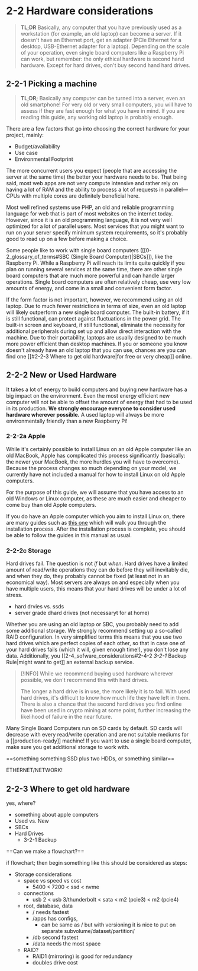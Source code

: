 # 2-2 Hardware considerations

> **TL;DR**
> Basically, any computer that you have previously used as a workstation (for example, an old laptop) can become a server. If it doesn't have an Ethernet port, get an adapter (PCIe Ethernet for a desktop, USB-Ethernet adapter for a laptop). Depending on the scale of your operation, even single board computers like a Raspberry Pi can work, but remember: the only ethical hardware is second hand hardware. Except for hard drives, don't buy second hand hard drives.

## 2-2-1 Picking a machine

> **TL;DR;**
> Basically any computer can be turned into a server, even an old smartphone! For very old or very small computers, you will have to assess if they are fast enough for what you have in mind. If you are reading this guide, any working old laptop is probably enough.

There are a few factors that go into choosing the correct hardware for your project, mainly:

- Budget/availability
- Use case
- Environmental Footprint

The more concurrent users you expect (people that are accessing the server at the same time) the better your hardware needs to be. That being said, most web apps are not very compute intensive and rather rely on having a lot of RAM and the ability to process a lot of requests in parallel—CPUs with multiple cores are definitely beneficial here.

Most well refined systems use PHP, an old and reliable programming language for web that is part of most websites on the internet today. However, since it is an old programming language, it is not very well optimized for a lot of parallel users. Most services that you might want to run on your server specify minimum system requirements, so it's probably good to read up on a few before making a choice.

Some people like to work with single board computers ([[0-2_glossary_of_terms#SBC (Single Board Computer)|SBCs]]), like the Raspberry Pi. While a Raspberry Pi will reach its limits quite quickly if you plan on running several services at the same time, there are other single board computers that are much more powerful and can handle larger operations. Single board computers are often relatively cheap, use very low amounts of energy, and come in a small and convenient form factor.

If the form factor is not important, however, we recommend using an old laptop. Due to much fewer restrictions in terms of size, even an old laptop will likely outperform a new single board computer. The built-in battery, if it is still functional, can protect against fluctuations in the power grid. The built-in screen and keyboard, if still functional, eliminate the necessity for additional peripherals during set up and allow direct interaction with the machine. Due to their portability, laptops are usually designed to be much more power efficient than desktop machines. If you or someone you know doesn't already have an old laptop that you can use, chances are you can find one [[#2-2-3 Where to get old hardware|for free or very cheap]] online.

## 2-2-2 New or Used Hardware

It takes a lot of energy to build computers and buying new hardware has a big impact on the environment. Even the most energy efficient new computer will not be able to offset the amount of energy that had to be used in its production. **We strongly encourage everyone to consider used hardware wherever possible.** A used laptop will always be more environmentally friendly than a new Raspberry Pi!

### 2-2-2a Apple

While it's certainly possible to install Linux on an old Apple computer like an old MacBook, Apple has complicated this process significantly (basically: the newer your MacBook, the more hurdles you will have to overcome). Because the process changes so much depending on your model, we currently have not included a manual for how to install Linux on old Apple computers. 

For the purpose of this guide, we will assume that you have access to an old Windows or Linux computer, as these are much easier and cheaper to come buy than old Apple computers.

If you do have an Apple computer which you aim to install Linux on, there are many guides such as [this one](https://linuxnewbieguide.org/how-to-install-linux-on-a-macintosh-computer/) which will walk you through the installation process. After the installation process is complete, you should be able to follow the guides in this manual as usual.

### 2-2-2c Storage


Hard drives fail. The question is not *if* but *when*. Hard drives have a limited amount of read/write operations they can do before they will inevitably die, and when they do, they probably cannot be fixed (at least not in an economical way). Most servers are always on and especially when you have multiple users, this means that your hard drives will be under a lot of stress. 

- hard drvies vs. ssds
- server grade dhard drives (not necessaryt for at home)





Whether you are using an old laptop or SBC, you probably need to add some additional storage. We strongly recommend setting up a so-called RAID configuration. In very simplified terms this means that you use two hard drives which are perfect copies of each other, so that in case one of your hard drives fails (which it will, given enough time!), you don't lose any data. Additionally, you [[2-4_sofware_considerations#2-4-2 *3-2-1* Backup Rule|might want to get]] an external backup service.

> [!INFO]
> While we recommend buying used hardware wherever possible, we don't recommend this with hard drives. 
> 
> The longer a hard drive is in use, the more likely it is to fail. With used hard drives, it's difficult to know how much life they have left in them. There is also a chance that the second hard drives you find online have been used in crypto mining at some point, further increasing the likelihood of failure in the near future.

Many Single Board Computers run on SD cards by default. SD cards will decrease with every read/write operation and are not suitable mediums for a [[production-ready]] machine! If you want to use a single board computer, make sure you get additional storage to work with.

==something something SSD plus two HDDs, or something similar==





ETHERNET/NETWORK!




## 2-2-3 Where to get old hardware
yes, where?


- something about apple computers
- Used vs. New
- SBCs
- Hard Drives
	- 3-2-1 Backup

==Can we make a flowchart?==

if flowchart; then begin something like this should be considered as steps:
- Storage considerations
	- space vs speed vs cost
		- 5400 < 7200 < ssd < nvme
	- connections
		- usb 2 < usb 3/thunderbolt < sata < m2 (pcie3) < m2 (pcie4)
	- root, database, data
		- / needs fastest
		- /apps has configs,
			- can be same as / but with versioning it is nice to put on separate subvolume/dataset/partition/
		- /db second fastest
		- /data needs the most space
	- RAID?
		- RAID1 (mirroring) is good for redundancy
		- doubles drive cost
